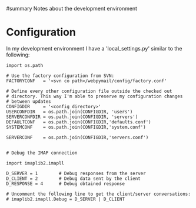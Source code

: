 ﻿#summary Notes about the development environment



# Configuration #

In my development environment I have a 'local\_settings.py' similar to the following:

```
import os.path

# Use the factory configuration from SVN:
FACTORYCONF   = '<svn co path>/webpymail/config/factory.conf'

# Define every other configuration file outside the checked out 
# directory. This way I'm able to preserve my configuration changes
# between updates
CONFIGDIR     = '<config directory>'
USERCONFDIR   = os.path.join(CONFIGDIR, 'users')
SERVERCONFDIR = os.path.join(CONFIGDIR, 'servers')
DEFAULTCONF   = os.path.join(CONFIGDIR,'defaults.conf')
SYSTEMCONF    = os.path.join(CONFIGDIR,'system.conf')

SERVERCONF    = os.path.join(CONFIGDIR,'servers.conf')


# Debug the IMAP connection

import imaplib2.imapll

D_SERVER = 1        # Debug responses from the server
D_CLIENT = 2        # Debug data sent by the client
D_RESPONSE = 4      # Debug obtained response

# Uncomment the following line to get the client/server conversations:
# imaplib2.imapll.Debug = D_SERVER | D_CLIENT
```